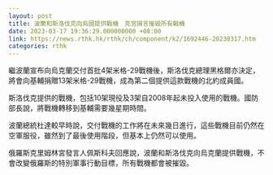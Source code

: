 ```yaml
---
layout: post
title: 波蘭和斯洛伐克向烏國提供戰機　克宮揚言摧毀所有戰機
date: 2023-03-17 19:36:29.000000000 +08:00
link: https://news.rthk.hk/rthk/ch/component/k2/1692446-20230317.htm
categories: rthk
---
```


繼波蘭宣布向烏克蘭交付首批4架米格-29戰機後，斯洛伐克總理黑格爾亦決定，將會向基輔捐贈13架米格-29戰機，成為第二個提供這款戰機的北約成員國。

斯洛伐克提供的戰機，包括10架現役及3架自2008年起未投入使用的戰機。國防部長說，將戰機轉移到基輔需要幾星期時間。

波蘭總統杜達較早時說，交付戰機的工作將在未來幾日進行，這些戰機目前仍然在空軍服役，雖然到了最後使用階段，但基本上仍然可以使用。

俄羅斯克里姆林宮發言人佩斯科夫回應說，波蘭和斯洛伐克向烏克蘭提供戰機，不會改變俄羅斯的特別軍事行動目標，所有戰機都會被摧毀。
